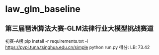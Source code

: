 # law_glm_baseline
## 第三届琶洲算法大赛-GLM法律行业大模型挑战赛道
初赛-A榜
pip install -r requirements.txt -i https://pypi.tuna.tsinghua.edu.cn/simple
python run.py
得分: LB: 73.42
